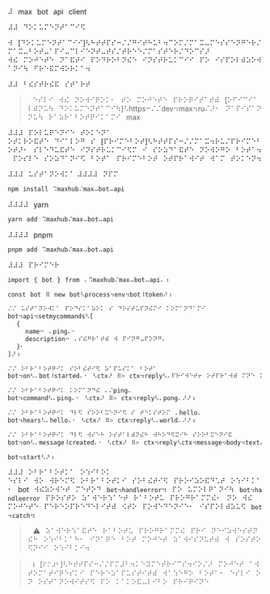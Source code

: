 ⠼⠀max⠀bot⠀api⠀client⠀

⠼⠼⠀⠙⠕⠅⠥⠍⠑⠝⠞⠁⠉⠊⠫

⠺⠀[⠙⠕⠅⠥⠍⠑⠝⠞⠁⠉⠊⠊]⠣⠓⠞⠞⠏⠎⠒⠌⠌⠛⠊⠞⠓⠥⠃⠲⠉⠕⠍⠌⠍⠁⠭⠤⠍⠑⠎⠎⠑⠝⠛⠑⠗⠌⠍⠁⠭⠤⠃⠕⠞⠤⠁⠏⠊⠤⠉⠇⠊⠑⠝⠞⠤⠞⠎⠌⠞⠗⠑⠑⠌⠍⠁⠎⠞⠑⠗⠌⠙⠕⠉⠎⠜ ⠺⠮⠀⠍⠕⠚⠑⠞⠑⠀⠝⠁⠯⠞⠊⠀⠏⠕⠙⠗⠕⠃⠝⠮⠑⠀⠊⠝⠎⠞⠗⠥⠅⠉⠊⠊⠀⠏⠕⠀⠊⠎⠏⠕⠇⠾⠵⠕⠺⠁⠝⠊⠳⠀⠋⠗⠑⠯⠍⠺⠕⠗⠅⠁⠲

⠼⠼⠀⠃⠮⠎⠞⠗⠮⠯⠀⠎⠞⠁⠗⠞

>⠀⠑⠎⠇⠊⠀⠺⠮⠀⠝⠕⠺⠊⠟⠕⠅⠂⠀⠞⠕⠀⠍⠕⠚⠑⠞⠑⠀⠏⠗⠕⠟⠊⠞⠁⠞⠾⠀[⠕⠋⠊⠉⠊⠁⠇⠾⠝⠥⠳⠀⠙⠕⠅⠥⠍⠑⠝⠞⠁⠉⠊⠳]⠣https⠒⠌⠌dev⠲max⠲ru⠌⠜⠂⠀⠝⠁⠏⠊⠎⠁⠝⠝⠥⠳⠀⠗⠁⠵⠗⠁⠃⠕⠞⠟⠊⠅⠁⠍⠊⠀max

⠼⠼⠼⠀⠏⠕⠇⠥⠟⠑⠝⠊⠑⠀⠞⠕⠅⠑⠝⠁
⠕⠞⠅⠗⠕⠯⠞⠑⠀⠙⠊⠁⠇⠕⠛⠀⠎⠀[⠏⠗⠊⠍⠑⠃⠕⠞]⠣⠓⠞⠞⠏⠎⠒⠌⠌⠍⠁⠭⠲⠗⠥⠌⠏⠗⠊⠍⠑⠃⠕⠞⠜⠂⠀⠎⠇⠑⠙⠥⠯⠞⠑⠀⠊⠝⠎⠞⠗⠥⠅⠉⠊⠫⠍⠀⠊⠀⠎⠕⠵⠙⠁⠯⠞⠑⠀⠝⠕⠺⠕⠛⠕⠀⠃⠕⠞⠁⠲⠀⠏⠕⠎⠇⠑⠀⠎⠕⠵⠙⠁⠝⠊⠫⠀⠃⠕⠞⠁⠀⠏⠗⠊⠍⠑⠃⠕⠞⠀⠕⠞⠏⠗⠁⠺⠊⠞⠀⠺⠁⠍⠀⠞⠕⠅⠑⠝⠲

⠼⠼⠼⠀⠥⠎⠞⠁⠝⠕⠺⠅⠁
⠼⠼⠼⠼⠀⠝⠏⠍
```sh
npm⠀install⠀⠩maxhub⠌max⠤bot⠤api
```
⠼⠼⠼⠼⠀yarn
```sh
yarn⠀add⠀⠩maxhub⠌max⠤bot⠤api
```
⠼⠼⠼⠼⠀pnpm
```sh
pnpm⠀add⠀⠩maxhub⠌max⠤bot⠤api
```

⠼⠼⠼⠀⠏⠗⠊⠍⠑⠗
```javascript
import⠀{⠀bot⠀}⠀from⠀⠄⠩maxhub⠌max⠤bot⠤api⠄⠰

const⠀bot⠀⠿⠀new⠀bot⠣process⠲env⠲bot⠸token⠜⠰

⠌⠌⠀⠥⠎⠞⠁⠝⠕⠺⠅⠁⠀⠏⠕⠙⠎⠅⠁⠵⠕⠅⠀⠎⠀⠙⠕⠎⠞⠥⠏⠝⠮⠍⠊⠀⠅⠕⠍⠁⠝⠙⠁⠍⠊
bot⠲api⠲setmycommands⠣[
⠀⠀{⠀
⠀⠀⠀⠀name⠒⠀⠄ping⠄⠂
⠀⠀⠀⠀description⠒⠀⠄⠎⠮⠛⠗⠁⠞⠾⠀⠺⠀⠏⠊⠝⠛⠤⠏⠕⠝⠛⠄
⠀⠀}⠂
]⠜⠰

⠌⠌⠀⠕⠃⠗⠁⠃⠕⠞⠟⠊⠅⠀⠎⠕⠃⠮⠞⠊⠫⠀⠵⠁⠏⠥⠎⠅⠁⠀⠃⠕⠞⠁
bot⠲on⠣⠄bot⠸started⠄⠂⠀⠣ctx⠜⠀⠿>⠀ctx⠲reply⠣⠄⠏⠗⠊⠺⠑⠞⠖⠀⠕⠞⠏⠗⠁⠺⠾⠀⠍⠝⠑⠀⠅⠕⠍⠁⠝⠙⠥⠀⠌ping⠂⠀⠟⠞⠕⠃⠮⠀⠎⠮⠛⠗⠁⠞⠾⠀⠺⠀⠏⠊⠝⠛⠤⠏⠕⠝⠛⠄⠜⠜⠰

⠌⠌⠀⠕⠃⠗⠁⠃⠕⠞⠟⠊⠅⠀⠅⠕⠍⠁⠝⠙⠮⠀⠄⠌ping⠄
bot⠲command⠣⠄ping⠄⠂⠀⠣ctx⠜⠀⠿>⠀ctx⠲reply⠣⠄pong⠄⠜⠜⠰

⠌⠌⠀⠕⠃⠗⠁⠃⠕⠞⠟⠊⠅⠀⠙⠇⠫⠀⠎⠕⠕⠃⠭⠑⠝⠊⠫⠀⠎⠀⠞⠑⠅⠎⠞⠕⠍⠀⠄hello⠄
bot⠲hears⠣⠄hello⠄⠂⠀⠣ctx⠜⠀⠿>⠀ctx⠲reply⠣⠄world⠄⠜⠜⠰

⠌⠌⠀⠕⠃⠗⠁⠃⠕⠞⠟⠊⠅⠀⠙⠇⠫⠀⠺⠎⠑⠓⠀⠕⠎⠞⠁⠇⠾⠝⠮⠓⠀⠺⠓⠕⠙⠫⠭⠊⠓⠀⠎⠕⠕⠃⠭⠑⠝⠊⠯
bot⠲on⠣⠄message⠸created⠄⠂⠀⠣ctx⠜⠀⠿>⠀ctx⠲reply⠣ctx⠲message⠲body⠲text⠜⠜⠰

bot⠲start⠣⠜⠰
```

⠼⠼⠼⠀⠕⠃⠗⠁⠃⠕⠞⠅⠁⠀⠕⠱⠊⠃⠕⠅
⠑⠎⠇⠊⠀⠺⠕⠀⠺⠗⠑⠍⠫⠀⠕⠃⠗⠁⠃⠕⠞⠅⠊⠀⠎⠕⠃⠮⠞⠊⠫⠀⠏⠗⠕⠊⠵⠕⠯⠙⠡⠞⠀⠕⠱⠊⠃⠅⠁⠂⠀bot⠀⠺⠮⠵⠕⠺⠑⠞⠀⠍⠑⠞⠕⠙⠀`bot⠲handleerror`⠲⠀⠏⠕⠀⠥⠍⠕⠇⠟⠁⠝⠊⠳⠀`bot⠲handleerror`⠀⠏⠗⠕⠎⠞⠕⠀⠵⠁⠺⠑⠗⠱⠁⠑⠞⠀⠗⠁⠃⠕⠞⠥⠀⠏⠗⠕⠛⠗⠁⠍⠍⠮⠂⠀⠝⠕⠀⠺⠮⠀⠍⠕⠚⠑⠞⠑⠀⠏⠑⠗⠑⠕⠏⠗⠑⠙⠑⠇⠊⠞⠾⠀⠪⠞⠕⠀⠏⠕⠺⠑⠙⠑⠝⠊⠑⠂⠀⠊⠎⠏⠕⠇⠾⠵⠥⠫⠀`bot⠲catch`⠲

>⠀⚠️⠀⠵⠁⠺⠑⠗⠱⠁⠯⠞⠑⠀⠗⠁⠃⠕⠞⠥⠀⠏⠗⠕⠛⠗⠁⠍⠍⠮⠀⠏⠗⠊⠀⠝⠑⠊⠵⠺⠑⠎⠞⠝⠮⠓⠀⠕⠱⠊⠃⠅⠁⠓⠂⠀⠊⠝⠁⠟⠑⠀⠃⠕⠞⠀⠍⠕⠚⠑⠞⠀⠵⠁⠺⠊⠎⠝⠥⠞⠾⠀⠺⠀⠎⠕⠎⠞⠕⠫⠝⠊⠊⠀⠕⠱⠊⠃⠅⠊⠲

>⠀ℹ️⠀[`⠏⠍⠼⠃`]⠣⠓⠞⠞⠏⠎⠒⠌⠌⠏⠍⠼⠃⠲⠅⠑⠽⠍⠑⠞⠗⠊⠉⠎⠲⠊⠕⠌⠜⠀⠍⠕⠚⠑⠞⠀⠁⠺⠞⠕⠍⠁⠞⠊⠟⠑⠎⠅⠊⠀⠏⠑⠗⠑⠵⠁⠏⠥⠎⠞⠊⠞⠾⠀⠺⠁⠱⠑⠛⠕⠀⠃⠕⠞⠁⠂⠀⠑⠎⠇⠊⠀⠕⠝⠀⠕⠎⠞⠁⠝⠕⠺⠊⠞⠎⠫⠀⠏⠕⠀⠅⠁⠅⠕⠯⠤⠇⠊⠃⠕⠀⠏⠗⠊⠟⠊⠝⠑
